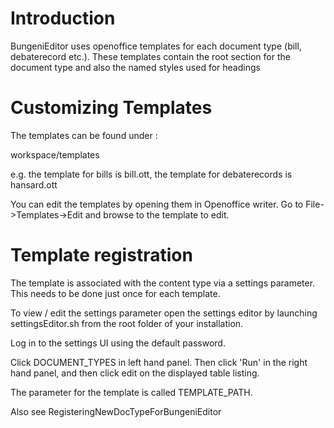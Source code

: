 # Introduction #

BungeniEditor uses openoffice templates for each document type (bill, debaterecord etc.). These templates contain the root section for the document type and also the named styles used for headings


# Customizing Templates #

The templates can be found under :

workspace/templates

e.g. the template for bills is bill.ott, the template for debaterecords is hansard.ott

You can edit the templates by opening them in Openoffice writer. Go to File->Templates->Edit and browse to the template to edit.

# Template registration #

The template is associated with the content type via a settings parameter. This needs to be done just once for each template.

To view / edit the settings parameter open the settings editor by launching settingsEditor.sh from the root folder of your installation.

Log in to the settings UI using the default password.

Click DOCUMENT\_TYPES in left hand panel. Then click 'Run' in the right hand panel, and then click edit on the displayed table listing.

The parameter for the template is called TEMPLATE\_PATH.

Also see RegisteringNewDocTypeForBungeniEditor